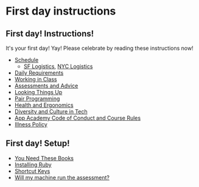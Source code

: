 # First day instructions

## First day! Instructions!

It's your first day! Yay! Please celebrate by reading these
instructions now!

+ [Schedule][schedule]
    + [SF Logistics][sf-logistics], [NYC Logistics][nyc-logistics]
+ [Daily Requirements][daily-requirements]
+ [Working in Class][working-in-class]
+ [Assessments and Advice][assessments]
+ [Looking Things Up][looking-things-up]
+ [Pair Programming][pair-programming]
+ [Health and Ergonomics][ergonomics]
+ [Diversity and Culture in Tech][diversity-reading]
+ [App Academy Code of Conduct and Course Rules][code-of-conduct]
+ [Illness Policy][illness]

[schedule]: ./schedule.md
[sf-logistics]: ./logistics/sf.md
[nyc-logistics]: ./logistics/nyc-159_w_25.md
[daily-requirements]: ./daily-requirements.md
[working-in-class]: ./working-in-class.md
[looking-things-up]: ./looking-things-up.md
[pair-programming]: ./pair-programming.md
[assessments]: ./assessments.md
[ergonomics]: ./ergonomics.md
[diversity-reading]: ./diversity_reading.md
[code-of-conduct]: ./code-of-conduct.md
[illness]: ./illness.md

## First day! Setup!

+ [You Need These Books][book-list]
+ [Installing Ruby][ruby]
+ [Shortcut Keys][shortcuts]
+ [Will my machine run the assessment?][assessment-checker]

[assessment-checker]: ./assessment-checker
[book-list]: https://github.com/appacademy/meta/blob/master/first-day-instructions/book-list.md
[shortcuts]: ../setup/shortcuts.md
[ruby]: https://github.com/appacademy/dotfiles
